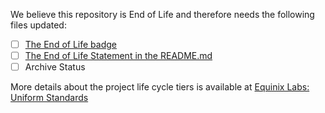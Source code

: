 We believe this repository is End of Life and therefore needs the following files updated:

* [ ] [The End of Life badge](https://github.com/equinix-labs/equinix-labs/blob/main/glossary.md#experimental-badge)
* [ ] [The End of Life Statement in the README.md](https://github.com/equinix-labs/equinix-labs/blob/main/glossary.md#experimental-statement)
* [ ] Archive Status

More details about the project life cycle tiers is available at [Equinix Labs: Uniform Standards](https://github.com/equinix-labs/equinix-labs/blob/main/uniform-standards.md)

